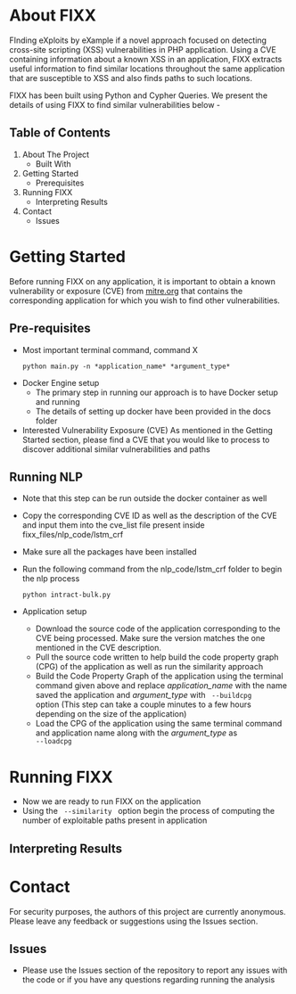 # About FIXX

FInding eXploits by eXample if a novel approach focused on detecting cross-site scripting (XSS) vulnerabilities in PHP application. Using a CVE containing information about a known XSS in an application, FIXX extracts useful information to find similar locations throughout the same application that are susceptible to XSS and also finds paths to such locations.

FIXX has been built using Python and Cypher Queries. We present the details of using FIXX to find similar vulnerabilities below - 

## Table of Contents
1. About The Project
    - Built With
2. Getting Started
    - Prerequisites
3. Running FIXX
    - Interpreting Results
4. Contact
    - Issues


# Getting Started
Before running FIXX on any application, it is important to obtain a known vulnerability or exposure (CVE) from [mitre.org](https://cve.mitre.org/index.html) that contains the corresponding application for which you wish to find other vulnerabilities.

## Pre-requisites
- Most important terminal command, command X <br>
    ```
  python main.py -n *application_name* *argument_type*
    ```
- Docker Engine setup
  * The primary step in running our approach is to have Docker setup and running
  * The details of setting up docker have been provided in the docs folder
- Interested Vulnerability Exposure (CVE)
  As mentioned in the Getting Started section, please find a CVE that you would like to process to discover additional similar vulnerabilities and paths

## Running NLP
- Note that this step can be run outside the docker container as well
- Copy the corresponding CVE ID as well as the description of the CVE and input them into the cve_list file present inside fixx_files/nlp_code/lstm_crf
- Make sure all the packages have been installed
- Run the following command from the nlp_code/lstm_crf folder to begin the nlp process
  ```
  python intract-bulk.py
    ```

- Application setup
  * Download the source code of the application corresponding to the CVE being processed. Make sure the version matches the one mentioned in the CVE description.
  * Pull the source code written to help build the code property graph (CPG) of the application as well as run the similarity approach
  * Build the Code Property Graph of the application using the terminal command given above and replace *application_name* with the name saved the application and *argument_type* with <code> --buildcpg </code> option (This step can take a couple minutes to a few hours depending on the size of the application)
  * Load the CPG of the application using the same terminal command and application name along with the *argument_type* as <code> --loadcpg </code>
 
# Running FIXX
- Now we are ready to run FIXX on the application
- Using the <code> --similarity </code> option begin the process of computing the number of exploitable paths present in application

## Interpreting Results

# Contact
For security purposes, the authors of this project are currently anonymous. Please leave any feedback or suggestions using the Issues section.
## Issues
- Please use the Issues section of the repository to report any issues with the code or if you have any questions regarding running the analysis
